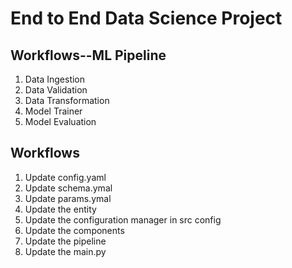 # End to End Data Science Project

## Workflows--ML Pipeline

1. Data Ingestion
2. Data Validation
2. Data Transformation
3. Model Trainer
4. Model Evaluation

## Workflows

1. Update config.yaml
2. Update schema.ymal
3. Update params.ymal
4. Update the entity
5. Update the configuration manager in src config
6. Update the components
7. Update the pipeline
8. Update the main.py